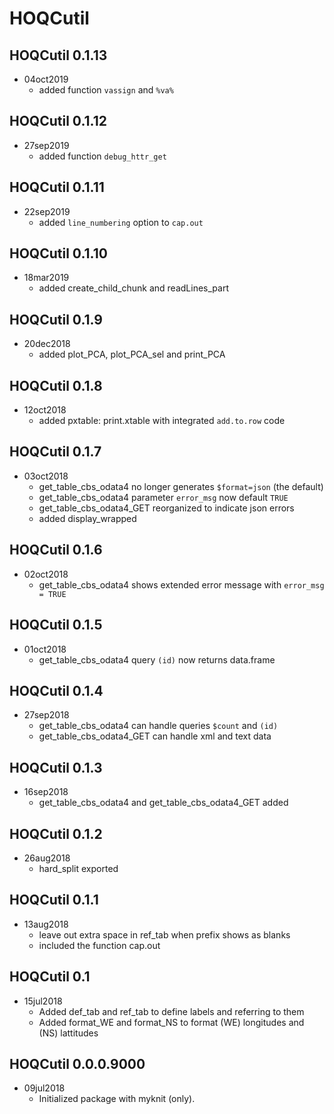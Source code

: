 # HOQCutil

## HOQCutil 0.1.13

* 04oct2019   
   + added function `vassign` and `%va%`

## HOQCutil 0.1.12

* 27sep2019   
   + added function `debug_httr_get`
 
## HOQCutil 0.1.11

* 22sep2019   
   + added `line_numbering` option to `cap.out`
      
## HOQCutil 0.1.10

* 18mar2019   
   + added create_child_chunk and readLines_part
       
## HOQCutil 0.1.9

* 20dec2018   
   + added plot_PCA, plot_PCA_sel and print_PCA
   
## HOQCutil 0.1.8

* 12oct2018   
   + added pxtable: print.xtable with integrated `add.to.row` code
   
## HOQCutil 0.1.7

* 03oct2018   
   + get_table_cbs_odata4 no longer generates `$format=json` (the default)
   + get_table_cbs_odata4 parameter `error_msg` now default `TRUE`
   + get_table_cbs_odata4_GET reorganized to indicate json errors
   + added display_wrapped
  
## HOQCutil 0.1.6

* 02oct2018
   + get_table_cbs_odata4 shows extended error message with `error_msg = TRUE`

## HOQCutil 0.1.5

* 01oct2018
   + get_table_cbs_odata4 query `(id)` now returns data.frame

## HOQCutil 0.1.4

* 27sep2018
   + get_table_cbs_odata4 can handle queries `$count` and `(id)`
   + get_table_cbs_odata4_GET can handle xml and text data

## HOQCutil 0.1.3

* 16sep2018
   + get_table_cbs_odata4 and get_table_cbs_odata4_GET added

## HOQCutil 0.1.2

* 26aug2018
   + hard_split exported

## HOQCutil 0.1.1

* 13aug2018
   + leave out extra space in ref_tab when prefix shows as blanks
   + included the function cap.out

## HOQCutil 0.1

* 15jul2018 
   + Added def_tab and ref_tab to define labels and referring to them
   + Added format_WE and format_NS to format (WE) longitudes and (NS) lattitudes

## HOQCutil 0.0.0.9000

* 09jul2018 
   + Initialized package with myknit (only).
     
